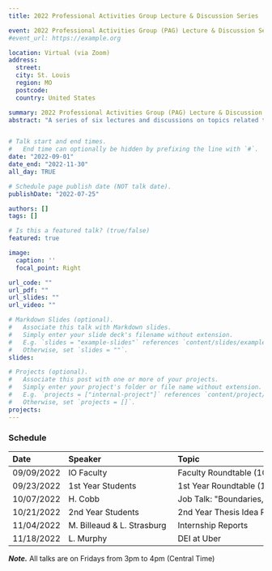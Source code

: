 ```yaml
---
title: 2022 Professional Activities Group Lecture & Discussion Series

event: 2022 Professional Activities Group (PAG) Lecture & Discussion Series
#event_url: https://example.org

location: Virtual (via Zoom)
address:
  street: 
  city: St. Louis
  region: MO
  postcode: 
  country: United States

summary: 2022 Professional Activities Group (PAG) Lecture & Discussion Series
abstract: "A series of six lectures and discussions on topics related to science, practice, and advocacy in IO psychology."


# Talk start and end times.
#   End time can optionally be hidden by prefixing the line with `#`.
date: "2022-09-01"
date_end: "2022-11-30"
all_day: TRUE

# Schedule page publish date (NOT talk date).
publishDate: "2022-07-25"

authors: []
tags: []

# Is this a featured talk? (true/false)
featured: true

image:
  caption: ''
  focal_point: Right

url_code: ""
url_pdf: ""
url_slides: ""
url_video: ""

# Markdown Slides (optional).
#   Associate this talk with Markdown slides.
#   Simply enter your slide deck's filename without extension.
#   E.g. `slides = "example-slides"` references `content/slides/example-slides.md`.
#   Otherwise, set `slides = ""`.
slides:

# Projects (optional).
#   Associate this post with one or more of your projects.
#   Simply enter your project's folder or file name without extension.
#   E.g. `projects = ["internal-project"]` references `content/project/deep-learning/index.md`.
#   Otherwise, set `projects = []`.
projects:
---
```


### Schedule

| Date        | <div style="width:200px">Speaker</div> | <div style="width:1000px">Topic</div>                                                                                    |
|:------------|:---------------------------------------|:-------------------------------------------------------------------------------------------------------------------------|
| 09/09/2022  | IO Faculty                             | Faculty Roundtable (10-minute "lightning talks" about faculty research, service, teaching, application, advocacy, etc.)  |
| 09/23/2022  | 1st Year Students                      | 1st Year Roundtable (10-minute "lightning talks" about research interests, career goals, hobbies, etc.)                 |
| 10/07/2022  | H. Cobb                                | Job Talk: "Boundaries, Gender, and Meta-Science: Building a Better Work-Nonwork Interface for All"                       |
| 10/21/2022  | 2nd Year Students                      | 2nd Year Thesis Idea Roundtable (10-minute "lightning talks" about thesis ideas)                                         |
| 11/04/2022  | M. Billeaud & L. Strasburg             | Internship Reports                                                                                                       |
| 11/18/2022  | L. Murphy                              | DEI at Uber                                                                                                              |

**_Note._** All talks are on Fridays from 3pm to 4pm (Central Time)
